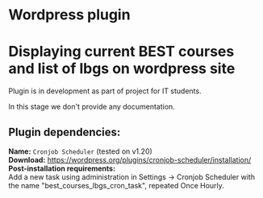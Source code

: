# Wordpress plugin 
# Displaying current BEST courses and list of lbgs on wordpress site 

Plugin is in development as part of project for IT students.

In this stage we don't provide any documentation. 

Plugin dependencies:
-
**Name:** `Cronjob Scheduler` (tested on v1.20)<br>
**Download:** https://wordpress.org/plugins/cronjob-scheduler/installation/<br>
**Post-installation requirements:**<br>
Add a new task using administration in Settings -> Cronjob Scheduler with the name "best_courses_lbgs_cron_task", repeated Once Hourly.

